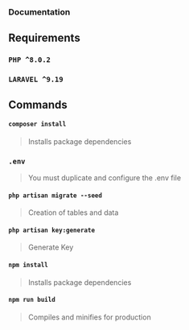 ### Documentation

## Requirements
 ### `PHP ^8.0.2`
 ### `LARAVEL ^9.19`

## Commands
#### `composer install`
> Installs package dependencies

### `.env`
> You must duplicate and configure the .env file

#### `php artisan migrate --seed`
> Creation of tables and data

#### `php artisan key:generate`
> Generate Key

#### `npm install`
> Installs package dependencies

#### `npm run build`
> Compiles and minifies for production
